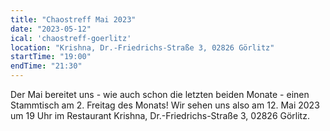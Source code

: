 ```yaml
---
title: "Chaostreff Mai 2023"
date: "2023-05-12"
ical: 'chaostreff-goerlitz'
location: "Krishna, Dr.-Friedrichs-Straße 3, 02826 Görlitz"
startTime: "19:00"
endTime: "21:30"
---
```


Der Mai bereitet uns - wie auch schon die letzten beiden Monate - einen Stammtisch am 2. Freitag des Monats! Wir sehen uns also am 12. Mai 2023 um 19 Uhr im Restaurant Krishna,  Dr.-Friedrichs-Straße 3, 02826 Görlitz.